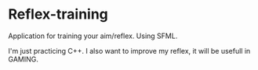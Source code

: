 # Reflex-training
Application for training your aim/reflex. Using SFML.

I'm just practicing C++. I also want to improve my reflex, it will be usefull in GAMING.
